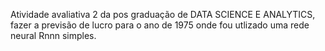 Atividade avaliativa 2 da pos graduação de DATA SCIENCE E ANALYTICS, fazer a previsão de lucro para o ano de 1975 onde fou utlizado uma rede neural Rnnn simples.
